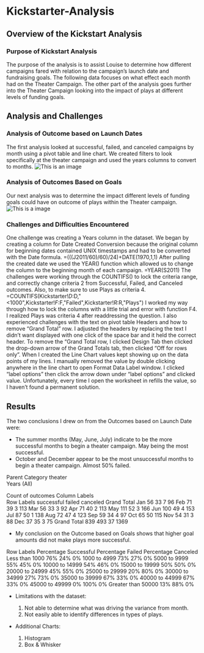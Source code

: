 # Kickstarter-Analysis

## Overview of the Kickstart Analysis

### Purpose of Kickstart Analysis
The purpose of the analysis is to assist Louise to determine how different campaigns fared with relation to the campaign’s launch date and fundraising goals.   The following data focuses on what effect each month had on the Theater Campaign.  The other part of the analysis goes further into the Theater Campaign looking into the impact of plays at different levels of funding goals.

## Analysis and Challenges

### Analysis of Outcome based on Launch Dates
The first analysis looked at successful, failed, and canceled campaigns by month using a pivot table and line chart.  We created filters to look specifically at the theater campaign and used the years columns to convert to months. 
![This is an image](https://github.com/ExcelChallenge1/Theater_Outcomes_vs_Launch.png)
### Analysis of Outcomes Based on Goals
Our next analysis was to determine the impact different levels of funding goals could have on outcome of plays within the Theater campaign.
![This is a image](https://github.com/ExcelChallenge1/Outcome_vs_Goals.png)
### Challenges and Difficulties Encountered
One challenge was creating a Years column in the dataset.  We began by creating a column for Date Created Conversion because the original column for beginning dates contained UNIX timestamps and had to be converted with the Date formula. =(((J2011/60)/60)/24)+DATE(1970,1,1)
After pulling the created date we used the YEAR() function which allowed us to change the column to the beginning month of each campaign.  =YEAR(S2011)
The challenges were working through the COUNTIFS() to lock the criteria range, and correctly change criteria 2 from Successful, Failed, and Canceled outcomes.  Also, to make sure to use Plays as criteria 4.  =COUNTIFS(Kickstarter!$D:$D,"<1000",Kickstarter!$F:$F,"Failed",Kickstarter!$R:$R,"Plays")
I worked my way through how to lock the columns with a little trial and error with function F4.  I realized Plays was criteria 4 after readdressing the question.
I also experienced challenges with the text on pivot table Headers and how to remove “Grand Total” row.  I adjusted the headers by replacing the text I didn’t want displayed with one click of the space bar and it held the correct header.  To remove the “Grand Total row, I clicked Design Tab then clicked the drop-down arrow of the Grand Totals tab, then clicked “Off for rows only”.
When I created the Line Chart values kept showing up on the data points of my lines.  I manually removed the value by double clicking anywhere in the line chart to open Format Data Label window.  I clicked “label options” then click the arrow down under “label options” and clicked value.  Unfortunately, every time I open the worksheet in refills the value, so I haven’t found a permanent solution.

## Results
The two conclusions I drew on from the Outcomes based on Launch Date were:
- The summer months (May, June, July) indicate to be the more successful months to begin a theater campaign.  May being the most successful.
- October and December appear to be the most unsuccessful months to begin a theater campaign.  Almost 50% failed.

Parent Category	theater			
Years	(All)			
				
Count of outcomes	Column Labels			
Row Labels	successful	failed	canceled	Grand Total
Jan	56	33	7	96
Feb	71	39	3	113
Mar	56	33	3	92
Apr	71	40	2	113
May	111	52	3	166
Jun	100	49	4	153
Jul	87	50	1	138
Aug	72	47	4	123
Sep	59	34	4	97
Oct	65	50		115
Nov	54	31	3	88
Dec	37	35	3	75
Grand Total	839	493	37	1369

- My conclusion on the Outcome based on Goals shows that higher goal amounts did not make plays more successful.

Row Labels	 Percentage Successful	 Percentage Failed	 Percentage Canceled
 Less than 1000	76%	24%	0%
1000 to 4999	73%	27%	0%
5000 to 9999	55%	45%	0%
10000 to 14999	54%	46%	0%
15000 to 19999	50%	50%	0%
20000 to 24999	45%	55%	0%
25000 to 29999	20%	80%	0%
30000 to 34999	27%	73%	0%
35000 to 39999	67%	33%	0%
40000 to 44999	67%	33%	0%
45000 to 49999	0%	100%	0%
Greater than 50000	13%	88%	0%

- Limitations with the dataset:
	1.  Not able to determine what was driving the variance from month.
	2.   Not easily able to identify differences in types of plays.
	
- Additional Charts:
	1.  Histogram
	2.  Box & Whisker
